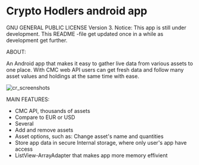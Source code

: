 # Crypto Hodlers android app
GNU GENERAL PUBLIC LICENSE Version 3. Notice: This app is still under development. This README -file get updated once in a while as development get further.

ABOUT:

An Android app that makes it easy to gather live data from various assets to one place. With CMC web API users can get fresh data and follow many asset values and holdings at the same time with ease.

![cr_screenshots](https://user-images.githubusercontent.com/28114032/55292552-fb9ce580-53f4-11e9-89b5-53f5817de0e3.png)


MAIN FEATURES:
- CMC API, thousands of assets
- Compare to EUR or USD
- Several 
- Add and remove assets
- Asset options, such as: Change asset's name and quantities
- Store app data in secure Internal storage, where only user's app have access
- ListView-ArrayAdapter that makes app more memory effivient
